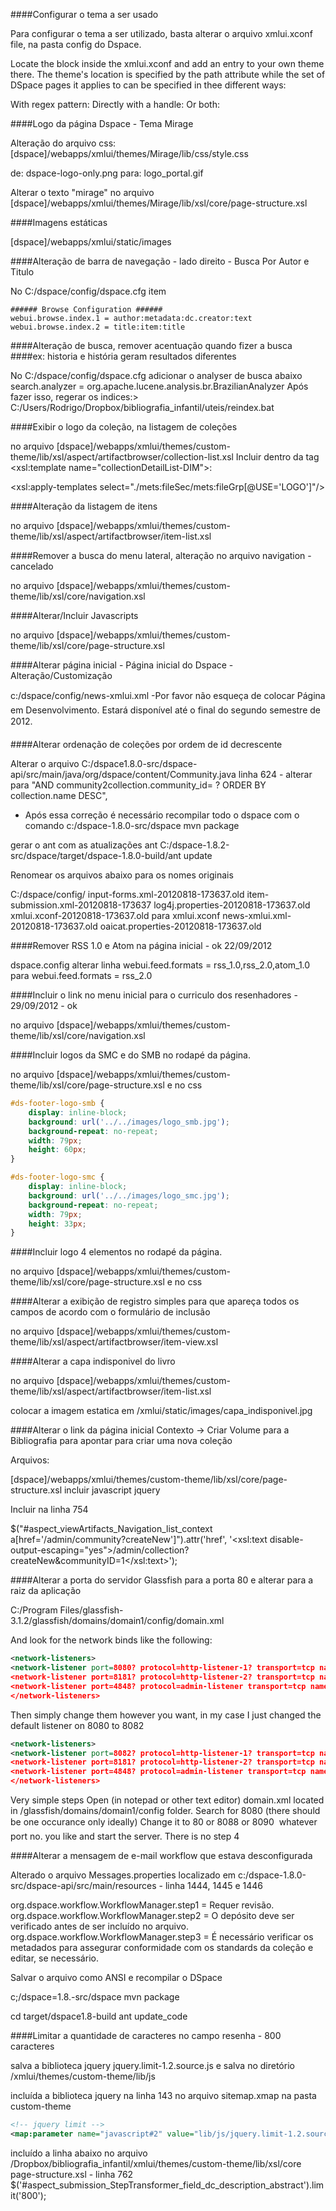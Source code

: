 ####Configurar o tema a ser usado

Para configurar o tema a ser utilizado, basta alterar o arquivo xmlui.xconf file, na pasta config do Dspace.

Locate the <themes> block inside the xmlui.xconf and add an entry to your own theme there. The theme's location is specified by the path attribute while the set of DSpace pages it applies to can be specified in thee different ways:

With regex pattern: <theme name=" Theme's name" regex="community-list" path=" YourThemeDir /"/>
Directly with a handle: <theme name=" Theme's name" handle="123456789/42" path=" YourThemeDir /"/>
Or both: <theme name=" Theme's name" regex="browse-title^" handle="123456789/42" path=" YourThemeDir /"/>


####Logo da página Dspace - Tema Mirage

Alteração do arquivo css: [dspace]/webapps/xmlui/themes/Mirage/lib/css/style.css

de: dspace-logo-only.png 
para: logo_portal.gif

Alterar o texto "mirage" no arquivo
[dspace]/webapps/xmlui/themes/Mirage/lib/xsl/core/page-structure.xsl


####Imagens estáticas

[dspace]/webapps/xmlui/static/images


####Alteração de barra de navegação - lado direito - Busca Por Autor e Titulo

No C:/dspace/config/dspace.cfg item 

```
###### Browse Configuration ######
webui.browse.index.1 = author:metadata:dc.creator:text
webui.browse.index.2 = title:item:title
```



####Alteração de busca, remover acentuação quando fizer a busca
####ex: historia e história geram resultados diferentes

No C:/dspace/config/dspace.cfg adicionar o analyser de busca abaixo
search.analyzer = org.apache.lucene.analysis.br.BrazilianAnalyzer
Após fazer isso, regerar os indices:> C:/Users/Rodrigo/Dropbox/bibliografia_infantil/uteis/reindex.bat


####Exibir o logo da coleção, na listagem de coleções

no arquivo [dspace]/webapps/xmlui/themes/custom-theme/lib/xsl/aspect/artifactbrowser/collection-list.xsl
Incluir dentro da tag <xsl:template name="collectionDetailList-DIM">:

<!-- Generate the logo, if present, from the file section -->
<xsl:apply-templates select="./mets:fileSec/mets:fileGrp[@USE='LOGO']"/>


####Alteração da listagem de itens

no arquivo [dspace]/webapps/xmlui/themes/custom-theme/lib/xsl/aspect/artifactbrowser/item-list.xsl


####Remover a busca do menu lateral, alteração no arquivo navigation - cancelado

no arquivo [dspace]/webapps/xmlui/themes/custom-theme/lib/xsl/core/navigation.xsl


####Alterar/Incluir Javascripts

no arquivo [dspace]/webapps/xmlui/themes/custom-theme/lib/xsl/core/page-structure.xsl


####Alterar página inicial - Página inicial do Dspace - Alteração/Customização

c:/dspace/config/news-xmlui.xml
-Por favor não esqueça de colocar Página em Desenvolvimento. Estará disponível até o final 
do segundo semestre de 2012.

####Alterar ordenação de coleções por ordem de id decrescente

Alterar o arquivo C:/dspace1.8.0-src/dspace-api/src/main/java/org/dspace/content/Community.java
linha 624 - alterar para "AND community2collection.community_id= ? ORDER BY collection.name DESC",

- Após essa correção é necessário recompilar todo o dspace com o comando
c:/dspace-1.8.0-src/dspace mvn package

gerar o ant com as atualizações ant 
C:/dspace-1.8.2-src/dspace/target/dspace-1.8.0-build/ant update

Renomear os arquivos abaixo para os nomes originais

C:/dspace/config/
input-forms.xml-20120818-173637.old
item-submission.xml-20120818-173637
log4j.properties-20120818-173637.old
xmlui.xconf-20120818-173637.old para xmlui.xconf
news-xmlui.xml-20120818-173637.old
oaicat.properties-20120818-173637.old


####Remover RSS 1.0 e Atom na página inicial - ok 22/09/2012

dspace.config
alterar linha 
webui.feed.formats = rss_1.0,rss_2.0,atom_1.0
para
webui.feed.formats = rss_2.0


####Incluir o link no menu inicial para o curriculo dos resenhadores - 29/09/2012 - ok

no arquivo [dspace]/webapps/xmlui/themes/custom-theme/lib/xsl/core/navigation.xsl



####Incluir logos da SMC e do SMB no rodapé da página.

no arquivo [dspace]/webapps/xmlui/themes/custom-theme/lib/xsl/core/page-structure.xsl
e no css

```css
#ds-footer-logo-smb {
	display: inline-block;
	background: url('../../images/logo_smb.jpg');
	background-repeat: no-repeat;
	width: 79px;
	height: 60px;
}

#ds-footer-logo-smc {
	display: inline-block;
	background: url('../../images/logo_smc.jpg');
	background-repeat: no-repeat;
	width: 79px;
	height: 33px;
}
```

####Incluir logo 4 elementos no rodapé da página.

no arquivo [dspace]/webapps/xmlui/themes/custom-theme/lib/xsl/core/page-structure.xsl
e no css


####Alterar a exibição de registro simples para que apareça todos os campos de acordo com o formulário de inclusão

no arquivo [dspace]/webapps/xmlui/themes/custom-theme/lib/xsl/aspect/artifactbrowser/item-view.xsl


####Alterar a capa indisponivel do livro

no arquivo [dspace]/webapps/xmlui/themes/custom-theme/lib/xsl/aspect/artifactbrowser/item-list.xsl

colocar a imagem estatica em 
/xmlui/static/images/capa_indisponivel.jpg

####Alterar o link da página inicial Contexto -> Criar Volume para a Bibliografia para apontar para criar uma nova coleção 


Arquivos:

[dspace]/webapps/xmlui/themes/custom-theme/lib/xsl/core/page-structure.xsl
incluir javascript jquery

Incluir na linha 754

$("#aspect_viewArtifacts_Navigation_list_context a[href='/admin/community?createNew']").attr('href', 
'<xsl:text disable-output-escaping="yes">/admin/collection?createNew&amp;communityID=1</xsl:text>');
			
####Alterar a porta do servidor Glassfish para a porta 80 e alterar para a raiz da aplicação

C:/Program Files/glassfish-3.1.2/glassfish/domains/domain1/config/domain.xml

And look for the network binds like the following:

```xml
<network-listeners>
<network-listener port=8080? protocol=http-listener-1? transport=tcp name=http-listener-1? thread-pool=http-thread-pool></network-listener>
<network-listener port=8181? protocol=http-listener-2? transport=tcp name=http-listener-2? thread-pool=http-thread-pool></network-listener>
<network-listener port=4848? protocol=admin-listener transport=tcp name=admin-listener thread-pool=admin-thread-pool></network-listener>
</network-listeners>
```

Then simply change them however you want, in my case I just changed the default listener on 8080 to 8082

```xml
<network-listeners>
<network-listener port=8082? protocol=http-listener-1? transport=tcp name=http-listener-1? thread-pool=http-thread-pool></network-listener>
<network-listener port=8181? protocol=http-listener-2? transport=tcp name=http-listener-2? thread-pool=http-thread-pool></network-listener>
<network-listener port=4848? protocol=admin-listener transport=tcp name=admin-listener thread-pool=admin-thread-pool></network-listener>
</network-listeners>
```

Very simple steps
Open (in notepad or other text editor) domain.xml located in /glassfish/domains/domain1/config folder.
Search for 8080 (there should be one occurance only ideally)
Change it to 80 or 8088 or 8090  whatever port no. you like and start the server.
There is no step 4 

####Alterar a mensagem de e-mail workflow que estava desconfigurada

Alterado o arquivo Messages.properties localizado em 
c:/dspace-1.8.0-src/dspace-api/src/main/resources - linha 1444, 1445 e 1446

org.dspace.workflow.WorkflowManager.step1 = Requer revisão.
org.dspace.workflow.WorkflowManager.step2 = O depósito deve ser verificado antes de ser incluído no arquivo.
org.dspace.workflow.WorkflowManager.step3 = É necessário verificar os metadados para assegurar conformidade com os standards da coleção e editar, se necessário.

Salvar o arquivo como ANSI e recompilar o DSpace

c;/dspace=1.8.-src/dspace
mvn package

cd target/dspace1.8-build
ant update_code

####Limitar a quantidade de caracteres no campo resenha - 800 caracteres

salva a biblioteca jquery jquery.limit-1.2.source.js e salva no
diretório /xmlui/themes/custom-theme/lib/js

incluída a biblioteca jquery na linha 143
no arquivo sitemap.xmap na pasta custom-theme

```xml
<!-- jquery limit -->
<map:parameter name="javascript#2" value="lib/js/jquery.limit-1.2.source.js"/>
```

incluído a linha abaixo no arquivo 
/Dropbox/bibliografia_infantil/xmlui/themes/custom-theme/lib/xsl/core
page-structure.xsl - linha 762
$('#aspect_submission_StepTransformer_field_dc_description_abstract').limit('800');


